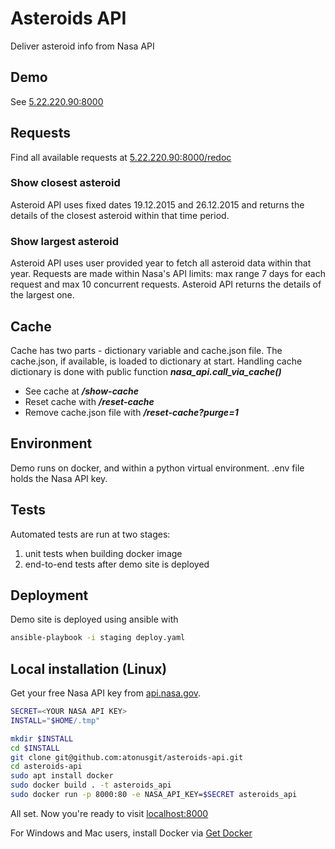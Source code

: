 # Asteroids API

Deliver asteroid info from Nasa API

## Demo

See [5.22.220.90:8000](http://5.22.220.90:8000)

## Requests

Find all available requests at [5.22.220.90:8000/redoc](http://5.22.220.90:8000/redoc)

### Show closest asteroid

Asteroid API uses fixed dates 19.12.2015 and 26.12.2015 and returns the details of the closest asteroid within that time period.

### Show largest asteroid

Asteroid API uses user provided year to fetch all asteroid data within that year. Requests are made within Nasa's API limits: max range 7 days for each request and max 10 concurrent requests. Asteroid API returns the details of the largest one.

## Cache

Cache has two parts - dictionary variable and cache.json file. The cache.json, if available, is loaded to dictionary at start. Handling cache dictionary is done with public function ***nasa_api.call_via_cache()***

- See cache at ***/show-cache***
- Reset cache with ***/reset-cache***
- Remove cache.json file with ***/reset-cache?purge=1***

## Environment

Demo runs on docker, and within a python virtual environment. .env file holds the Nasa API key.

## Tests

Automated tests are run at two stages:
1. unit tests when building docker image
1. end-to-end tests after demo site is deployed

## Deployment

Demo site is deployed using ansible with

```sh
ansible-playbook -i staging deploy.yaml
```

## Local installation (Linux)

Get your free Nasa API key from [api.nasa.gov](https://api.nasa.gov).

```sh
SECRET=<YOUR NASA API KEY>
INSTALL="$HOME/.tmp"

mkdir $INSTALL
cd $INSTALL
git clone git@github.com:atonusgit/asteroids-api.git
cd asteroids-api
sudo apt install docker
sudo docker build . -t asteroids_api
sudo docker run -p 8000:80 -e NASA_API_KEY=$SECRET asteroids_api
```

All set. Now you're ready to visit [localhost:8000](http://localhost:8000)

For Windows and Mac users, install Docker via [Get Docker](https://docs.docker.com/get-docker/)